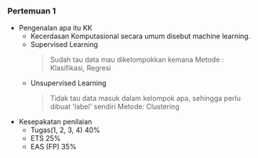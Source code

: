 ### Pertemuan 1
- Pengenalan apa itu KK
  - Kecerdasan Komputasional secara umum disebut machine learning.
  - Supervised Learning
    > Sudah tau data mau dikelompokkan kemana
    > Metode : Klasifikasi, Regresi
  - Unsupervised Learning
    > Tidak tau data masuk dalam kelompok apa, sehingga perlu dibuat 'label' sendiri
    > Metode: Clustering
- Kesepakatan penilaian
  - Tugas(1, 2, 3, 4) 40%
  - ETS 25%
  - EAS (FP) 35%


